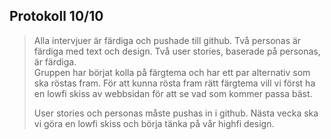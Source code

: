 ## Protokoll 10/10

> Alla intervjuer är färdiga och pushade till github. 
> Två personas är färdiga med text och design. 
> Två user stories, baserade på personas, är färdiga.  
> Gruppen har börjat kolla på färgtema och har ett par alternativ som ska röstas fram. För att kunna rösta fram rätt färgtema vill vi först ha en lowfi skiss av webbsidan för att se vad som kommer passa bäst. 
>
> User stories och personas måste pushas in i github.
> Nästa vecka ska vi göra en lowfi skiss och börja tänka på vår highfi design. 